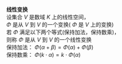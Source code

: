**线性变换**    
设集合 $V$ 是数域 $K$ 上的线性空间，    
 $\Phi$ 是从 $V$ 到 $V$ 的一个变换( $\Phi$ 是 $V$ 上的变换)    
若 $\Phi$ 满足以下两个等式(保持加法，保持数乘)，    
则称 $\Phi$ 是从 $V$ 到 $V$ 的一个线性变换    
保持加法： $\Phi(\alpha+\beta)=\Phi(\alpha)    
+\Phi(\beta)$     
保持数乘： $\Phi(k\cdot\alpha)=k\cdot\Phi(\alpha)$     

